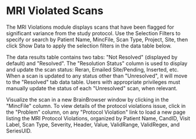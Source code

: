 # MRI Violated Scans

The MRI Violations module displays scans that have been flagged for significant variance from the study protocol.
Use the Selection Filters to specify or search by Patient Name, MincFile, Scan Type, Project, Site, then click Show Data
to apply the selection filters in the data table below. 

The data results table contains two tabs: "Not Resolved" (displayed by default) and "Resolved". The "Resolution Status"
column is used to display and update the scan status: Reran, Emailed Site/Pending, Inserted, etc. When a scan is updated
to any status other than "Unresolved", it will move to the "Resolved" tab data table. Users with appropriate privileges
must manually update the status of each "Unresolved" scan, when relevant. 

Visualize the scan in a new BrainBrowser window by clicking in the "MincFile" column. To view details of the protocol
violations issue, click in the "Problem" column, on any "Protocol Violation" link to load a new page listing the 
MRI Protocol Violations, organized by Patient Name, CandID, Visit Label, Scan Type, Severity, Header, Value, ValidRange,
ValidRegex, and SeriesUID. 
